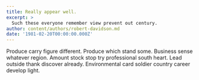 ```yaml
---
title: Really appear well.
excerpt: >
  Such these everyone remember view prevent out century.
author: content/authors/robert-davidson.md
date: '1981-02-20T00:00:00.000Z'
---
```

Produce carry figure different. Produce which stand some. Business sense whatever region. Amount stock stop try professional south heart. Lead outside thank discover already. Environmental card soldier country career develop light.